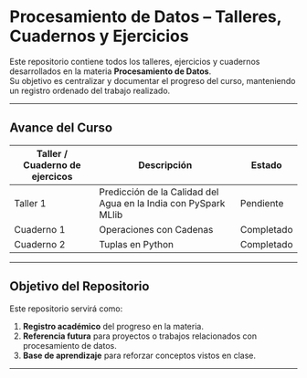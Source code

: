 # Procesamiento de Datos – Talleres, Cuadernos y Ejercicios

Este repositorio contiene todos los talleres, ejercicios y cuadernos desarrollados en la materia **Procesamiento de Datos**.  
Su objetivo es centralizar y documentar el progreso del curso, manteniendo un registro ordenado del trabajo realizado.

---


##  Avance del Curso
| Taller / Cuaderno de ejercicos | Descripción | Estado |
|--------|-------------|--------|
| Taller 1 | Predicción de la Calidad del Agua en la India con PySpark MLlib | Pendiente |
| Cuaderno 1 | Operaciones con Cadenas | Completado |
| Cuaderno 2 | Tuplas en Python | Completado |


---

##  Objetivo del Repositorio
Este repositorio servirá como:
1. **Registro académico** del progreso en la materia.
2. **Referencia futura** para proyectos o trabajos relacionados con procesamiento de datos.
3. **Base de aprendizaje** para reforzar conceptos vistos en clase.



---
